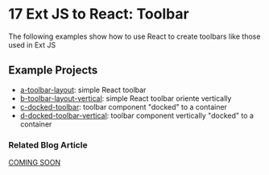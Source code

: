 # 17 Ext JS to React: Toolbar

The following examples show how to use React to create toolbars like those used in Ext JS

## Example Projects

 - [a-toolbar-layout](./a-toolbar-layout): simple React toolbar
 - [b-toolbar-layout-vertical](./b-toolbar-layout-vertical): simple React toolbar oriente vertically
 - [c-docked-toolbar](./c-docked-toolbar): toolbar component "docked" to a container
 - [d-docked-toolbar-vertical](./d-docked-toolbar-vertical): toolbar component vertically "docked" to a container

### Related Blog Article

[COMING SOON](#)




